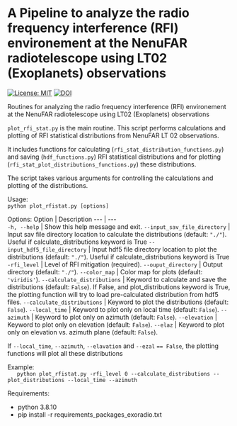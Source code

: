 # A Pipeline to analyze the radio frequency interference (RFI) environement at the NenuFAR radiotelescope using LT02 (Exoplanets) observations

[![License: MIT](https://img.shields.io/badge/License-MIT-yellow.svg)](https://opensource.org/licenses/MIT)
[![DOI](https://zenodo.org/badge/722541453.svg)](https://zenodo.org/badge/latestdoi/722541453)


Routines for analyzing the radio frequency interference (RFI) environement at the NenuFAR radiotelescope using LT02 (Exoplanets) observations


`plot_rfi_stat.py` is the main routine. This script performs calculations and plotting of RFI statistical distributions from NenuFAR LT 02 observations.

It includes functions for calculating (`rfi_stat_distribution_functions.py`) and saving (`hdf_functions.py`) RFI statistical distributions and for plotting (`rfi_stat_plot_distributions_functions.py`) these distributions.

The script takes various arguments for controlling the calculations and plotting of the distributions.

Usage:  
    `python plot_rfistat.py [options]`


Options: 
Option | Description
--- | ---  
`-h, --help` | Show this help message and exit.
`--input_sav_file_directory`  | Input sav file directory location to calculate the distributions (default: `"./"`). Useful if calculate_distributions keyword is True
`--input_hdf5_file_directory` | Input hdf5 file directory location to plot the distributions (default: `"./"`). Useful if calculate_distributions keyword is True
`-rfi_level` | Level of RFI mitigation (required).
`--ouput_directory`           | Output directory (default: `"./"`).
`--color_map`                 | Color map for plots (default: `'viridis'`).
`--calculate_distributions`   | Keyword to calculate and save the distributions (default: `False`). If False, and plot_distributions keyword is True, the plotting function will try to load pre-calculated distribution from hdf5 files.
`--calculate_distributions`   | Keyword to plot the distributions (default: `False`).
`--local_time`                | Keyword to plot only on local time (default: `False`).
`--azimuth`                   | Keyword to plot only on azimuth (default: `False`).
`--elevation`                 | Keyword to plot only on elevation (default: `False`).
`--elaz`                      | Keyword to plot only on elevation vs. azimuth plane (default: `False`).

If `--local_time`, `--azimuth`, `--elavation` and `--ezal` `== False`, the plotting functions will plot all these distributions  

Example:   
```    python plot_rfistat.py -rfi_level 0 --calculate_distributions --plot_distributions --local_time --azimuth ```

Requirements:
* python 3.8.10
* pip install -r requirements_packages_exoradio.txt
